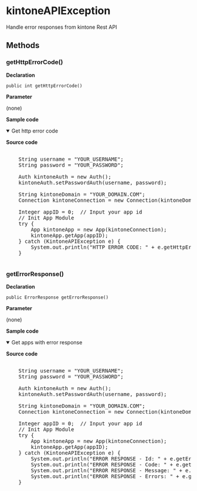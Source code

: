# kintoneAPIException

Handle error responses from kintone Rest API

## Methods

### getHttpErrorCode()

**Declaration**
```
public int getHttpErrorCode() 
```

**Parameter**

(none)

**Sample code**

<details class="tab-container" open>
<Summary>Get http error code</Summary>

<strong class="tab-name">Source code</strong>

<pre class="inline-code">

	String username = "YOUR_USERNAME";
	String password = "YOUR_PASSWORD";

	Auth kintoneAuth = new Auth();
	kintoneAuth.setPasswordAuth(username, password);

	String kintoneDomain = "YOUR_DOMAIN.COM";
	Connection kintoneConnection = new Connection(kintoneDomain, kintoneAuth);

	Integer appID = 0;  // Input your app id
	// Init App Module
	try {
		App kintoneApp = new App(kintoneConnection);
		kintoneApp.getApp(appID);
	} catch (KintoneAPIException e) {
		System.out.println("HTTP ERROR CODE: " + e.getHttpErrorCode());
	}

</pre>

</details>

### getErrorResponse()

**Declaration**
```
public ErrorResponse getErrorResponse()
```

**Parameter**

(none)

**Sample code**

<details class="tab-container" open>
<Summary>Get apps with error response</Summary>

<strong class="tab-name">Source code</strong>

<pre class="inline-code">

	String username = "YOUR_USERNAME";
	String password = "YOUR_PASSWORD";

	Auth kintoneAuth = new Auth();
	kintoneAuth.setPasswordAuth(username, password);

	String kintoneDomain = "YOUR_DOMAIN.COM";
	Connection kintoneConnection = new Connection(kintoneDomain, kintoneAuth);

	Integer appID = 0;  // Input your app id
	// Init App Module
	try {
		App kintoneApp = new App(kintoneConnection);
		kintoneApp.getApp(appID);
	} catch (KintoneAPIException e) {
		System.out.println("ERROR RESPONSE - Id: " + e.getErrorResponse().getId());
		System.out.println("ERROR RESPONSE - Code: " + e.getErrorResponse().getCode());
		System.out.println("ERROR RESPONSE - Message: " + e.getErrorResponse().getMessage());
		System.out.println("ERROR RESPONSE - Errors: " + e.getErrorResponse().getErrors());
	}

</pre>

</details>
